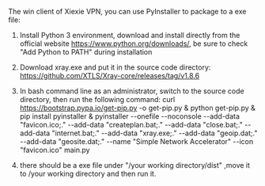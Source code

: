 The win client of Xiexie VPN, you can use PyInstaller to package to a exe file:

1. Install Python 3 environment, download and install directly from the official website https://www.python.org/downloads/, be sure to check "Add Python to PATH" during installation

2. Download xray.exe and put it in the source code directory: https://github.com/XTLS/Xray-core/releases/tag/v1.8.6

3. In bash command line as an administrator, switch to the source code directory, then run the following command:
curl https://bootstrap.pypa.io/get-pip.py -o get-pip.py & python get-pip.py & pip install pyinstaller & pyinstaller --onefile --noconsole --add-data "favicon.ico;." --add-data "createplan.bat;." --add-data "close.bat;." --add-data "internet.bat;." --add-data "xray.exe;." --add-data "geoip.dat;." --add-data "geosite.dat;." --name "Simple Network Accelerator" --icon "favicon.ico" main.py

4. there should be a exe file under "/your working directory/dist" ,move it to /your working directory and then run it.
